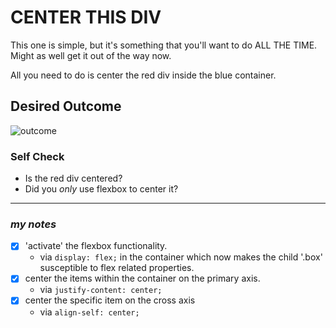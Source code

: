 # CENTER THIS DIV
This one is simple, but it's something that you'll want to do ALL THE TIME.  Might as well get it out of the way now.

All you need to do is center the red div inside the blue container.

## Desired Outcome
![outcome](./desired-outcome.png)

### Self Check
- Is the red div centered?
- Did you _only_ use flexbox to center it?

---
### *my notes*

- [x] 'activate' the flexbox functionality.
    - via `display: flex;` in the container which now makes the child '.box' susceptible to flex related properties.
- [x] center the items within the container on the primary axis.
    - via `justify-content: center;`
- [x] center the specific item on the cross axis
    - via `align-self: center;`

